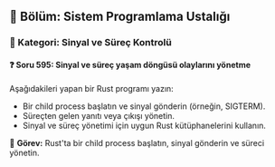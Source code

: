 ## 📘 Bölüm: Sistem Programlama Ustalığı  
### 🔹 Kategori: Sinyal ve Süreç Kontrolü  
#### ❓ Soru 595: Sinyal ve süreç yaşam döngüsü olaylarını yönetme

Aşağıdakileri yapan bir Rust programı yazın:

- Bir child process başlatın ve sinyal gönderin (örneğin, SIGTERM).
- Süreçten gelen yanıtı veya çıkışı yönetin.
- Sinyal ve süreç yönetimi için uygun Rust kütüphanelerini kullanın.

🔧 **Görev:** Rust'ta bir child process başlatın, sinyal gönderin ve süreci yönetin.
